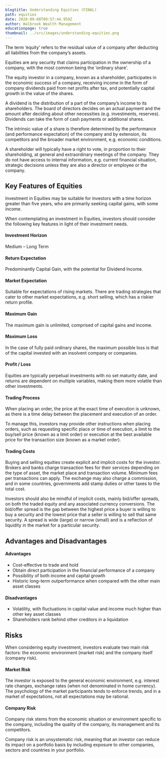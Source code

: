 ```yaml
---
blogtitle: Understanding Equities (FINAL)
path: equities
date: 2020-09-08T09:57:44.959Z
author: Walbrook Wealth Management
educationpage: true
thumbnail: ../src/images/understanding-equities.png
---
```

The term ‘equity’ refers to the residual value of a company after deducting all liabilities from the company’s assets.

Equities are any security that claims participation in the ownership of a company, with the most common being the ‘ordinary share’.

The equity investor in a company, known as a shareholder, participates in the economic success of a company, receiving income in the form of company dividends paid from net profits after tax, and potentially capital growth in the value of the shares.

A dividend is the distribution of a part of the company’s income to its shareholders. The board of directors decides on an actual payment and the amount after deciding about other necessities (e.g. investments, reserves). Dividends can take the form of cash payments or additional shares.

The intrinsic value of a share is therefore determined by the performance (and performance expectation) of the company and by extension, its competitors and the broader market environment, e.g. economic conditions.

A shareholder will typically have a right to vote, in proportion to their shareholding, at general and extraordinary meetings of the company. They do not have access to internal information, e.g. current financial situation, strategic decisions unless they are also a director or employee or the company.

## **Key Features of Equities**

Investment in Equities may be suitable for investors with a time horizon greater than five years, who are primarily seeking capital gains, with some income.

When contemplating an investment in Equities, investors should consider the following key features in light of their investment needs.

#### **Investment Horizon**

Medium – Long Term

#### **Return Expectation**

Predominantly Capital Gain, with the potential for Dividend Income.

#### **Market Expectation**

Suitable for expectations of rising markets. There are trading strategies that cater to other market expectations, e.g. short selling, which has a riskier return profile.

#### **Maximum Gain**

The maximum gain is unlimited, comprised of capital gains and income.

#### **Maximum Loss**

In the case of fully paid ordinary shares, the maximum possible loss is that of the capital invested with an insolvent company or companies.

#### **Profit / Loss**

Equities are typically perpetual investments with no set maturity date, and returns are dependent on multiple variables, making them more volatile than other investments.

#### **Trading Process**

When placing an order, the price at the exact time of execution is unknown, as there is a time delay between the placement and execution of an order.

To manage this, investors may provide other instructions when placing orders, such as requesting specific place or time of execution, a limit to the buy/sell price (known as a limit order) or execution at the best available price for the transaction size (known as a market order).

#### **Trading Costs**

Buying and selling equities create explicit and implicit costs for the investor. Brokers and banks charge transaction fees for their services depending on the type of asset, the market place and transaction volume. Minimum fees per transactions can apply. The exchange may also charge a commission, and in some countries, governments add stamp duties or other taxes to the total cost.

Investors should also be mindful of implicit costs, mainly bid/offer spreads, on both the traded equity and any associated currency conversions. The bid/offer spread is the gap between the highest price a buyer is willing to buy a security and the lowest price that a seller is willing to sell that same security. A spread is wide (large) or narrow (small) and is a reflection of liquidity in the market for a particular security.

## Advantages and Disadvantages

#### **Advantages**

* Cost-effective to trade and hold
* Obtain direct participation in the financial performance of a company
* Possibility of both income and capital growth
* Historic long-term outperformance when compared with the other main asset classes

#### **Disadvantages**

* Volatility, with fluctuations in capital value and income much higher than other key asset classes
* Shareholders rank behind other creditors in a liquidation

## **Risks**

When considering equity investment, investors evaluate two main risk factors: the economic environment (market risk) and the company itself (company risk).

#### **Market Risk**

The investor is exposed to the general economic environment, e.g. interest rate changes, exchange rates (when not denominated in home currency). The psychology of the market participants tends to enforce trends, and in a market of expectations, not all expectations may be rational.

#### **Company Risk**

Company risk stems from the economic situation or environment specific to the company, including the quality of the company, its management and its competitors.

Company risk is an unsystematic risk, meaning that an investor can reduce its impact on a portfolio basis by including exposure to other companies, sectors and countries in your portfolio.